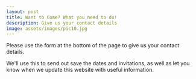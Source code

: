 ```yaml
---
layout: post
title: Want to Come? What you need to do!
description: Give us your contact details
image: assets/images/pic10.jpg
---
```


Please use the form at the bottom of the page to give us your contact details.  

We'll use this to send out save the dates and invitations, as well as let you know when we update this website with useful information.
